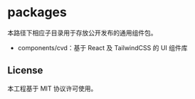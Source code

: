 # packages

本路径下相应子目录用于存放公开发布的通用组件包。

- components/cvd：基于 React 及 TailwindCSS 的 UI 组件库

## License

本工程基于 MIT 协议许可使用。
